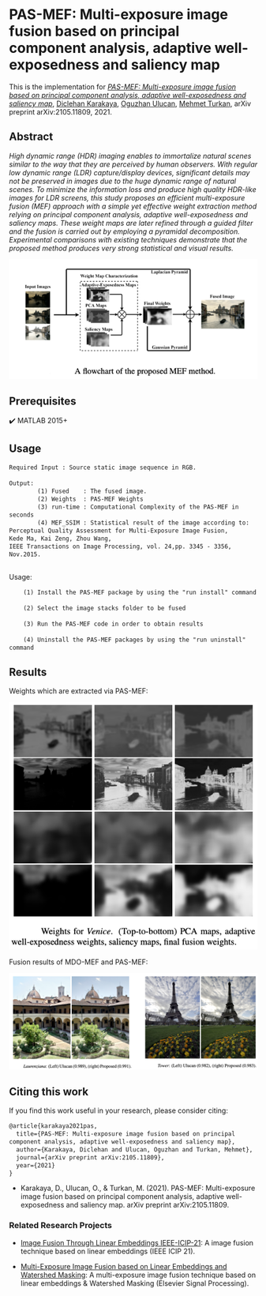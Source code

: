 # PAS-MEF: Multi-exposure image fusion based on principal component analysis, adaptive well-exposedness and saliency map 

This is the implementation for *[PAS-MEF: Multi-exposure image fusion based on principal component analysis, adaptive well-exposedness and saliency map](https://arxiv.org/abs/2105.11809)*, [Diclehan Karakaya](https://www.researchgate.net/profile/Diclehan_Karakaya), [Oguzhan Ulucan](https://www.researchgate.net/profile/Oguzhan_Ulucan),  [Mehmet Turkan](http://homes.ieu.edu.tr/mehmetturkan/), arXiv preprint arXiv:2105.11809, 2021.


## Abstract 

*High dynamic range (HDR) imaging enables to immortalize natural scenes similar to the way that they are perceived by human observers. With regular low dynamic range (LDR) capture/display devices, significant details may not be preserved in images due to the huge dynamic range of natural scenes. To minimize the information loss and produce high quality HDR-like images for LDR screens, this study proposes an efficient multi-exposure fusion (MEF) approach with a simple yet effective weight extraction method relying on principal component analysis, adaptive well-exposedness and saliency maps. These weight maps are later refined through a guided filter and the fusion is carried out by employing a pyramidal decomposition. Experimental comparisons with existing techniques demonstrate that the proposed method produces very strong statistical and visual results.*


<img src="https://github.com/OguzhanUlucan/PAS-MEF/blob/main/figure/block.png">


##  Prerequisites

:heavy_check_mark: MATLAB 2015+


## Usage

```
Required Input : Source static image sequence in RGB.

Output:    
        (1) Fused    : The fused image.
        (2) Weights  : PAS-MEF Weights
        (3) run-time : Computational Complexity of the PAS-MEF in seconds
        (4) MEF_SSIM : Statistical result of the image according to:
Perceptual Quality Assessment for Multi-Exposure Image Fusion, 
Kede Ma, Kai Zeng, Zhou Wang, 
IEEE Transactions on Image Processing, vol. 24,pp. 3345 - 3356, Nov.2015.
 
```
 
  Usage:
  
        (1) Install the PAS-MEF package by using the "run install" command
        
        (2) Select the image stacks folder to be fused
        
        (3) Run the PAS-MEF code in order to obtain results
        
        (4) Uninstall the PAS-MEF packages by using the "run uninstall" command


## Results

Weights which are extracted via PAS-MEF:

<img src="https://github.com/OguzhanUlucan/PAS-MEF/blob/main/figure/weights.png">


Fusion results of MDO-MEF and PAS-MEF:

<img src="https://github.com/OguzhanUlucan/PAS-MEF/blob/main/figure/res1.png">




## Citing this work

If you find this work useful in your research, please consider citing:

```
@article{karakaya2021pas,
  title={PAS-MEF: Multi-exposure image fusion based on principal component analysis, adaptive well-exposedness and saliency map},
  author={Karakaya, Diclehan and Ulucan, Oguzhan and Turkan, Mehmet},
  journal={arXiv preprint arXiv:2105.11809},
  year={2021}
}

```

*   Karakaya, D., Ulucan, O., & Turkan, M. (2021). PAS-MEF: Multi-exposure image fusion based on principal component analysis, adaptive well-exposedness and saliency map. arXiv preprint arXiv:2105.11809.

### Related Research Projects

- [Image Fusion Through Linear Embeddings IEEE-ICIP-21](https://github.com/OguzhanUlucan/Image-Fusion-Through-Linear-Embeddings-IEEE-ICIP-21): A image fusion technique based on linear embeddings (IEEE ICIP 21).


- [Multi-Exposure Image Fusion based on Linear Embeddings and Watershed Masking](https://github.com/DiclehanOguzhan/MDO_MEF): A multi-exposure image fusion technique based on linear embeddings & Watershed Masking (Elsevier Signal Processing).
